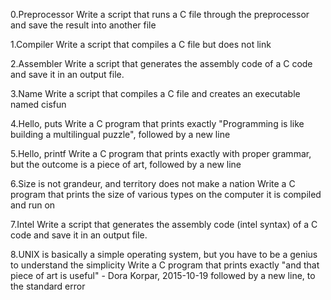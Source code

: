 0.Preprocessor
Write a script that runs a C file through the preprocessor and save the result into another file

1.Compiler
Write a script that compiles a C file but does not link

2.Assembler
Write a script that generates the assembly code of a C code and save it in an output file.

3.Name
Write a script that compiles a C file and creates an executable named cisfun

4.Hello, puts
Write a C program that prints exactly "Programming is like building a multilingual puzzle", followed by a new line

5.Hello, printf
Write a C program that prints exactly with proper grammar, but the outcome is a piece of art, followed by a new line

6.Size is not grandeur, and territory does not make a nation
Write a C program that prints the size of various types on the computer it is compiled and run on

7.Intel
Write a script that generates the assembly code (intel syntax) of a C code and save it in an output file.

8.UNIX is basically a simple operating system, but you have to be a genius to understand the simplicity
Write a C program that prints exactly "and that piece of art is useful" - Dora Korpar, 2015-10-19 followed by a new line, to the standard error
